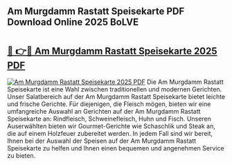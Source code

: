 ## Am Murgdamm Rastatt Speisekarte PDF Download Online 2025 BoLVE

# <h2><a href="http://gc7itq.nevu.top/?p=Am+Murgdamm+Rastatt+Speisekarte">🔗 👉🔴 Am Murgdamm Rastatt Speisekarte 2025 PDF</a></h2>

[![Am Murgdamm Rastatt Speisekarte 2025 PDF](https://i.imgur.com/dBaPXMq.png)](http://gc7itq.nevu.top/?p=Am+Murgdamm+Rastatt+Speisekarte)
Die Am Murgdamm Rastatt Speisekarte ist eine Wahl zwischen traditionellen und modernen Gerichten. Unser Salatbereich auf der Am Murgdamm Rastatt Speisekarte bietet leichte und frische Gerichte. Für diejenigen, die Fleisch mögen, bieten wir eine umfangreiche Auswahl an Gerichten auf der Am Murgdamm Rastatt Speisekarte an: Rindfleisch, Schweinefleisch, Huhn und Fisch. Unseren Auserwählten bieten wir Gourmet-Gerichte wie Schaschlik und Steak an, die auf einem Holzfeuer zubereitet werden. In jedem Fall sind wir bereit, Ihnen bei der Auswahl der Speisen auf der Am Murgdamm Rastatt Speisekarte zu helfen und Ihnen einen bequemen und angenehmen Service zu bieten.
